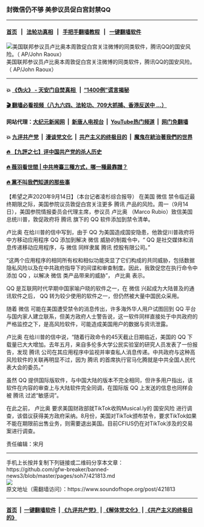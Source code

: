 ### 封微信仍不够 美参议员促白宫封禁QQ
------------------------

#### [首页](https://github.com/gfw-breaker/banned-news3/blob/master/README.md) &nbsp;&nbsp;|&nbsp;&nbsp; [法轮功真相](https://github.com/begood0513/basic/blob/master/README.md)  &nbsp;&nbsp;|&nbsp;&nbsp; [手把手翻墙教程](https://github.com/gfw-breaker/guides/wiki)  &nbsp;&nbsp;|&nbsp;&nbsp; [一键翻墙软件](https://github.com/gfw-breaker/nogfw/blob/master/README.md)  



<div><img alt="美国联邦参议员卢比奥本周敦促白宫关注微博的同类软件，腾讯QQ的国安风险。（ AP/John Raoux）" src="https://img.soundofhope.org/2020-04/rubio-1586816774441.jpg"/>
<br/><figcaption class="caption">
 美国联邦参议员卢比奥本周敦促白宫关注微博的同类软件，腾讯QQ的国安风险。（ AP/John Raoux）
</figcaption></div><hr/>

#### 💥 [《伪火》 - 天安门自焚真相 ](http://158.247.203.241:10000/videos/blog/weihuo.html)&nbsp; |&nbsp; [“1400例”谎言揭秘  ](http://158.247.203.241:10000/videos/blog/jiexi1400.html)

#### [ 🎬  翻墙必看视频（八九六四、法轮功、709大抓捕、香港反送中 ...）](https://github.com/gfw-breaker/links/blob/master/banned.md)

#### 网站代理：[大纪元新闻网](http://158.247.203.241:10080/gb/) &nbsp;|&nbsp; [新唐人电视台](http://158.247.203.241:8808/gb/)  &nbsp;|&nbsp; [YouTube热门频道](http://158.247.203.241/youtube.html) &nbsp;|&nbsp; [网门免翻墙](http://158.247.203.241:11000/show.aspx?name=ogHome)

#### 💥 [九评共产党](http://158.247.203.241:10000/videos/res/jiuping/)&nbsp; |&nbsp; [漫谈党文化](http://158.247.203.241:10000/videos/res/mtdwh/)&nbsp; |&nbsp; [共产主义的终极目的](http://158.247.203.241:10000/videos/res/zjmd/)&nbsp; |&nbsp; [魔鬼在統治著我們的世界](http://158.247.203.241:10000/videos/res/TheSpecter/)  

#### [ 🔥  【九評之七】评中国共产党的杀人历史](http://158.247.203.241:10000/videos/news/../res/jiuping/index.html)

#### [ 🔥  薇羽看世間 | 中共垮臺三種方式，哪一種最靠譜？](http://158.247.203.241:10000/videos/news/weiyu01.html)

#### [ 🔥  黨不叫我們知道的那些事](http://158.247.203.241:10000/videos/news/truth02.html)

<div><div class="Content__Wrapper sc-1bvya0-0 grZQxZ">
 <p class="meta-top">
  <span class="meta">
   【希望之声2020年9月14日】（本台记者凌杉综合报导）
  </span>
  在美国
  <ok href="/term/1618">
   微信
  </ok>
  禁令临近最终期限之际，美国参院议员敦促白宫关注更多
  <ok href="/term/2081">
   腾讯
  </ok>
  产品的风险。周一（9月14日），美国参院情报委员会代理主席，参议员
  <ok href="/term/27822">
   卢比奥
  </ok>
  （Marco Rubio）致信美国总统川普，敦促政府将
  <ok href="/term/2081">
   腾讯
  </ok>
  旗下的
  <ok href="/term/35957">
   QQ
  </ok>
  软件添加到禁令清单。
 </p>
 <p>
  <ok href="/term/27822">
   卢比奥
  </ok>
  在给川普的信中写到，由于
  <ok href="/term/35957">
   QQ
  </ok>
  为美国造成国安隐患，他敦促川普政府将中方移动应用程序
  <ok href="/term/35957">
   QQ
  </ok>
  添加到解决
  <ok href="/term/1618">
   微信
  </ok>
  威胁的制裁令中，“
  <ok href="/term/35957">
   QQ
  </ok>
  是社交媒体和消息传递移动应用程序，与
  <ok href="/term/1618">
   微信
  </ok>
  同样隶属
  <ok href="/term/2081">
   腾讯
  </ok>
  控股有限公司。”
 </p>
 <div class="AD_Embed__Wrap-sc-1xslmin-0 igMuqX module desktop">
  <div>
  </div>
 </div>
 <p>
  “这两个应用程序的相同所有权和相似功能突显了它们构成的共同威胁，包括数据隐私风险以及在中共政府指导下的间谍和审查制度。因此，我敦促您在执行命令中添加
  <ok href="/term/35957">
   QQ
  </ok>
  ，以解决
  <ok href="/term/1618">
   微信
  </ok>
  类产品带来的威胁”，
  <ok href="/term/27822">
   卢比奥
  </ok>
  表示。
 </p>
 <p>
  <ok href="/term/35957">
   QQ
  </ok>
  是互联网时代早期中国家喻户晓的软件之一，在
  <ok href="/term/1618">
   微信
  </ok>
  兴起成为大陆普及的通讯软件之后，
  <ok href="/term/35957">
   QQ
  </ok>
  转为较少使用的软件之一，但仍然被大量中国民众采用。
 </p>
 <p>
  随着
  <ok href="/term/1618">
   微信
  </ok>
  可能在美国遭受禁令的消息传出，许多海外华人用户试图回到
  <ok href="/term/35957">
   QQ
  </ok>
  平台与国内家人建立联系，但美方政府人士警告说，这一软件同样直接处于中共政府的严格监控之下，是高风险软件，可能造成美国用户的数据与资讯泄露。
 </p>
 <p>
  <ok href="/term/27822">
   卢比奥
  </ok>
  在给川普的信中说，“随着行政命令的45天截止日期临近，美国的
  <ok href="/term/35957">
   QQ
  </ok>
  下载量已大大增加。去年五月，来自多伦多大学公民实验室的研究人员发表了一份报告，发现
  <ok href="/term/2081">
   腾讯
  </ok>
  公司在其应用程序中监视并审查私人消息传递。中共政府与这种高风险软件的关联再明显不过，因为
  <ok href="/term/2081">
   腾讯
  </ok>
  的首席执行官马化腾就是中共全国人民代表大会的委员。”
 </p>
 <p>
  虽然
  <ok href="/term/35957">
   QQ
  </ok>
  提供国际版软件，与中国大陆的版本不完全相同，但许多用户指出，该软件在内容的审查上与大陆软件完全同调，在国际版
  <ok href="/term/35957">
   QQ
  </ok>
  上发送的信息也同样会被
  <ok href="/term/2081">
   腾讯
  </ok>
  过滤“敏感词”。
 </p>
 <p>
  在此之前，
  <ok href="/term/27822">
   卢比奥
  </ok>
  要求美国财政部就TikTok收购Musical.ly的
  <ok href="/term/182648">
   国安风险
  </ok>
  进行调查，该倡议获得美方政府采纳。8月份，美国对TikTok颁布禁令，要求TikTok如果不能在期限前出售业务，则需要退出美国。目前CFIUS仍在对TikTok涉及的交易案进行调查。
 </p>
 <p class="meta-btm">
  责任编辑：宋月
 </p>
</div>
</div>
<hr/>
手机上长按并复制下列链接或二维码分享本文章：<br/>
https://github.com/gfw-breaker/banned-news3/blob/master/pages/soh7/421813.md <br/>
<a href='https://github.com/gfw-breaker/banned-news3/blob/master/pages/soh7/421813.md'><img src='https://github.com/gfw-breaker/banned-news3/blob/master/pages/soh7/421813.md.png'/></a> <br/>
原文地址（需翻墙访问）：https://www.soundofhope.org/post/421813


------------------------
#### [首页](https://github.com/gfw-breaker/banned-news3/blob/master/README.md) &nbsp;|&nbsp; [一键翻墙软件](https://github.com/gfw-breaker/nogfw/blob/master/README.md) &nbsp;| [《九评共产党》](https://github.com/gfw-breaker/9ping.md/blob/master/README.md#九评之一评共产党是什么) | [《解体党文化》](https://github.com/gfw-breaker/jtdwh.md/blob/master/README.md) | [《共产主义的终极目的》](https://github.com/gfw-breaker/gczydzjmd.md/blob/master/README.md)


<img src='http://gfw-breaker.win/banned-news3/pages/soh7/421813.md' width='0px' height='0px'/>